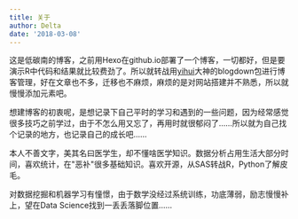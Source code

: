 ```yaml
---
title: 关于
author: Delta
date: '2018-03-08'
---
```


这是低碳南的博客，之前用Hexo在github.io部署了一个博客，一切都好，但是要演示R中代码和结果就比较费劲了。所以就转战用[yihui](https://yihui.name/)大神的blogdown包进行博客管理，好在文章也不多，迁移也不麻烦，麻烦的是对网站搭建并不熟悉，所以就慢慢添加元素吧。

想建博客的初衷呢，是想记录下自己平时的学习和遇到的一些问题，因为经常感觉很多技巧之前学过，由于不怎么用又忘了，再用时就很郁闷了……所以就为自己找个记录的地方，也记录自己的成长吧……

本人不善文字，美其名曰医学生，却不懂啥医学知识。数据分析占用生活大部分时间，喜欢统计，在"恶补"很多基础知识。喜欢开源，从SAS转战R，Python了解皮毛。

对数据挖掘和机器学习有憧憬，由于数学没经过系统训练，功底薄弱，励志慢慢补上，望在Data Science找到一丢丢落脚位置……
